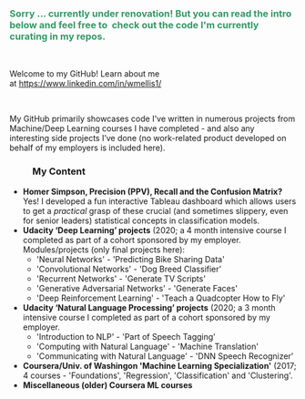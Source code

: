 <h3><strong><span style="color: #339966;">Sorry ... currently under renovation! But you can read the intro below and feel free to&nbsp; check out the code I'm currently curating in my repos.&nbsp;</span></strong></h3>
<p>&nbsp;</p>
<p>Welcome to my GitHub! Learn about me at&nbsp;<a href="https://www.linkedin.com/in/wmellis1/">https://www.linkedin.com/in/wmellis1/</a></p>
<p>&nbsp;</p>
<p>My GitHub primarily showcases code I've written in numerous projects from Machine/Deep Learning courses I have completed - and also any interesting side projects I&rsquo;ve done (no work-related product developed on behalf of my employers is included here). &nbsp;</p>
<h3 style="padding-left: 40px;"><strong>My Content</strong></h3>
<ul>
<li><strong>Homer Simpson, Precision (PPV), Recall and the Confusion Matrix? </strong>Yes! I developed a fun interactive Tableau dashboard which allows users to get a <em>practical</em> grasp of these crucial (and sometimes slippery, even for senior leaders) statistical concepts in classification models.</li>
<li><strong>Udacity &lsquo;Deep Learning&rsquo; projects</strong> (2020; a 4 month intensive course I completed as part of a cohort sponsored by my employer. Modules/projects (only final projects here):
<ul>
<li>'Neural Networks' - 'Predicting Bike Sharing Data'</li>
<li>'Convolutional Networks' - 'Dog Breed Classifier'</li>
<li>'Recurrent Networks' - 'Generate TV Scripts'</li>
<li>'Generative Adversarial Networks' - 'Generate Faces'</li>
<li>'Deep Reinforcement Learning' - 'Teach a Quadcopter How to Fly'</li>
</ul>
</li>
<li><strong>Udacity &lsquo;Natural Language Processing&rsquo; projects</strong> (2020; a 3 month intensive course I completed as part of a cohort sponsored by my employer.
<ul>
<li>'Introduction to NLP' - 'Part of Speech Tagging'</li>
<li>'Computing with Natural Language' - 'Machine Translation'</li>
<li>'Communicating with Natural Language' - 'DNN Speech Recognizer'</li>
</ul>
</li>
<li><strong>Coursera/Univ. of Washingon 'Machine Learning Specialization'</strong> (2017; 4 courses - 'Foundations', 'Regression', 'Classification' and 'Clustering'.</li>
<li><strong>Miscellaneous (older) Coursera ML courses</strong></li>
</ul>
